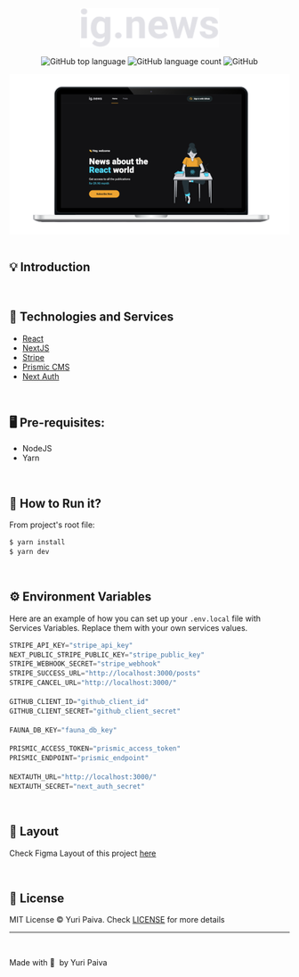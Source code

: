 <p align="center">
   <img src="./public/images/logo.svg" alt="Logo Next Level Week Return" width="250px"/>
</p>

<p align="center">
  <img alt="GitHub top language" src="https://img.shields.io/github/languages/top/yuriqpaiva/ignews?color=blueviolet">

  <img alt="GitHub language count" src="https://img.shields.io/github/languages/count/yuriqpaiva/ignews?color=blueviolet">

  <img alt="GitHub" src="https://img.shields.io/github/license/yuriqpaiva/ignews?color=blueviolet">
</p>

<div align="center">
  <img align="center" src="./public/images/app.png" />
</div>

<br>

## 💡 Introduction



<br>

## 🧪 Technologies and Services

- [React](https://reactjs.org)
- [NextJS](https://nextjs.org/)
- [Stripe](https://stripe.com/en-br)
- [Prismic CMS](https://prismic.io/)
- [Next Auth](https://next-auth.js.org/)


<br>

## 🖥 Pre-requisites:

- NodeJS
- Yarn


<br/>

## 🚀 How to Run it?

From project's root file:

```sh
$ yarn install
$ yarn dev
```

<br/>

## ⚙️ Environment Variables

Here are an example of how you can set up your `.env.local` file with Services Variables. Replace them with your own services values.

```js
STRIPE_API_KEY="stripe_api_key"
NEXT_PUBLIC_STRIPE_PUBLIC_KEY="stripe_public_key"
STRIPE_WEBHOOK_SECRET="stripe_webhook"
STRIPE_SUCCESS_URL="http://localhost:3000/posts"
STRIPE_CANCEL_URL="http://localhost:3000/"

GITHUB_CLIENT_ID="github_client_id"
GITHUB_CLIENT_SECRET="github_client_secret"

FAUNA_DB_KEY="fauna_db_key"

PRISMIC_ACCESS_TOKEN="prismic_access_token"
PRISMIC_ENDPOINT="prismic_endpoint"

NEXTAUTH_URL="http://localhost:3000/"
NEXTAUTH_SECRET="next_auth_secret"
```

<br>

## 🔖 Layout

Check Figma Layout of this project [here](https://www.figma.com/file/R7pfrDaUmD19QFLD0rkblR/ig.news-(Copy)?node-id=1%3A2)

<br>

## 📝 License

MIT License © Yuri Paiva. Check [LICENSE](LICENSE.md) for more details

---

<br>

Made with 💜 &nbsp;by Yuri Paiva
